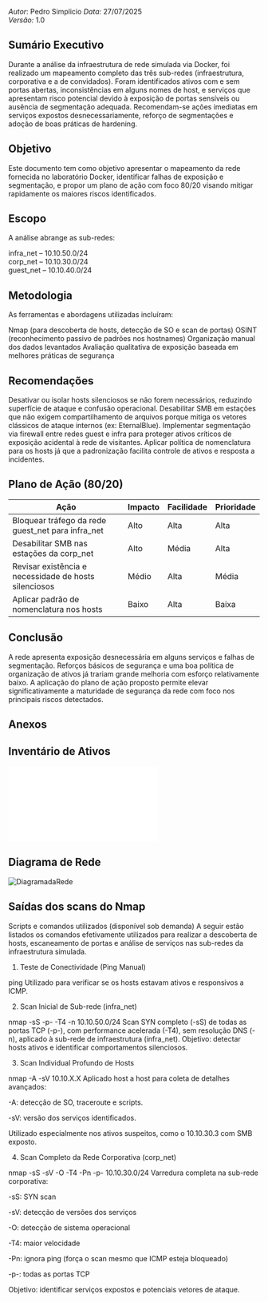  *Autor*: Pedro Simplicio
 *Data:* 27/07/2025  
 *Versão:* 1.0

## Sumário Executivo
Durante a análise da infraestrutura de rede simulada via Docker, foi realizado um mapeamento completo das três sub-redes (infraestrutura, corporativa e a de convidados). Foram identificados ativos com e sem portas abertas, inconsistências em alguns nomes de host, e serviços que apresentam risco potencial devido à exposição de portas sensíveis ou ausência de segmentação adequada. Recomendam-se ações imediatas em serviços expostos desnecessariamente, reforço de segmentações e adoção de boas práticas de hardening.

## Objetivo
Este documento tem como objetivo apresentar o mapeamento da rede fornecida no laboratório Docker, identificar falhas de exposição e segmentação, e propor um plano de ação com foco 80/20 visando mitigar rapidamente os maiores riscos identificados.

## Escopo
A análise abrange as sub-redes:

   infra_net – 10.10.50.0/24  
   corp_net – 10.10.30.0/24  
   guest_net – 10.10.40.0/24

## Metodologia
As ferramentas e abordagens utilizadas incluíram:

   Nmap (para descoberta de hosts, detecção de SO e scan de portas)
   OSINT (reconhecimento passivo de padrões nos hostnames)
   Organização manual dos dados levantados
   Avaliação qualitativa de exposição baseada em melhores práticas de segurança


## Recomendações

  Desativar ou isolar hosts silenciosos se não forem necessários, reduzindo superfície de ataque e confusão operacional.
  Desabilitar SMB em estações que não exigem compartilhamento de arquivos porque mitiga os vetores clássicos de ataque internos (ex: EternalBlue).
  Implementar segmentação via firewall entre redes guest e infra para proteger ativos críticos de exposição acidental à rede de visitantes.
  Aplicar política de nomenclatura para os hosts já que a padronização facilita controle de ativos e resposta a incidentes.

## Plano de Ação (80/20)

| Ação                                                  | Impacto | Facilidade | Prioridade |
|-------------------------------------------------------|---------|------------|------------|
| Bloquear tráfego da rede guest_net para infra_net     | Alto    | Alta       | Alta       |
| Desabilitar SMB nas estações da corp_net              | Alto    | Média      | Alta       |
| Revisar existência e necessidade de hosts silenciosos | Médio   | Alta       | Média      |
| Aplicar padrão de nomenclatura nos hosts              | Baixo   | Alta       | Baixa      |

## Conclusão
A rede apresenta exposição desnecessária em alguns serviços e falhas de segmentação. Reforços básicos de segurança e uma boa política de organização de ativos já trariam grande melhoria com esforço relativamente baixo. A aplicação do plano de ação proposto permite elevar significativamente a maturidade de segurança da rede com foco nos principais riscos detectados.

## Anexos
  ## Inventário de Ativos
  ![InventariodeAtivos](a/DesafioFinal/InventariodeAtivos.txt)

## Diagrama de Rede
![DiagramadaRede](a/img/DesafioFinal/DiagramadaRede.png)

  ## Saídas dos scans do Nmap

  Scripts e comandos utilizados (disponível sob demanda)
  A seguir estão listados os comandos efetivamente utilizados para realizar a descoberta de hosts, escaneamento de portas e análise de serviços nas sub-redes da infraestrutura simulada.

1. Teste de Conectividade (Ping Manual)

ping
Utilizado para verificar se os hosts estavam ativos e responsivos a ICMP.

2. Scan Inicial de Sub-rede (infra_net)

nmap -sS -p- -T4 -n 10.10.50.0/24
Scan SYN completo (-sS) de todas as portas TCP (-p-), com performance acelerada (-T4), sem resolução DNS (-n), aplicado à sub-rede de infraestrutura (infra_net).
Objetivo: detectar hosts ativos e identificar comportamentos silenciosos.

3. Scan Individual Profundo de Hosts

nmap -A -sV 10.10.X.X
Aplicado host a host para coleta de detalhes avançados:

-A: detecção de SO, traceroute e scripts.

-sV: versão dos serviços identificados.

Utilizado especialmente nos ativos suspeitos, como o 10.10.30.3 com SMB exposto.

4. Scan Completo da Rede Corporativa (corp_net)

nmap -sS -sV -O -T4 -Pn -p- 10.10.30.0/24
Varredura completa na sub-rede corporativa:

-sS: SYN scan

-sV: detecção de versões dos serviços

-O: detecção de sistema operacional

-T4: maior velocidade

-Pn: ignora ping (força o scan mesmo que ICMP esteja bloqueado)

-p-: todas as portas TCP

Objetivo: identificar serviços expostos e potenciais vetores de ataque.
